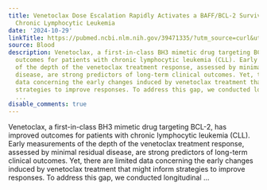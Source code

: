 ```yaml
---
title: Venetoclax Dose Escalation Rapidly Activates a BAFF/BCL-2 Survival Axis in
  Chronic Lymphocytic Leukemia
date: '2024-10-29'
linkTitle: https://pubmed.ncbi.nlm.nih.gov/39471335/?utm_source=curl&utm_medium=rss&utm_campaign=journals&utm_content=7603509&fc=None&ff=20241030210336&v=2.18.0.post9+e462414
source: Blood
description: Venetoclax, a first-in-class BH3 mimetic drug targeting BCL-2, has improved
  outcomes for patients with chronic lymphocytic leukemia (CLL). Early measurements
  of the depth of the venetoclax treatment response, assessed by minimal residual
  disease, are strong predictors of long-term clinical outcomes. Yet, there are limited
  data concerning the early changes induced by venetoclax treatment that might inform
  strategies to improve responses. To address this gap, we conducted longitudinal
  ...
disable_comments: true
---
```

Venetoclax, a first-in-class BH3 mimetic drug targeting BCL-2, has improved outcomes for patients with chronic lymphocytic leukemia (CLL). Early measurements of the depth of the venetoclax treatment response, assessed by minimal residual disease, are strong predictors of long-term clinical outcomes. Yet, there are limited data concerning the early changes induced by venetoclax treatment that might inform strategies to improve responses. To address this gap, we conducted longitudinal ...